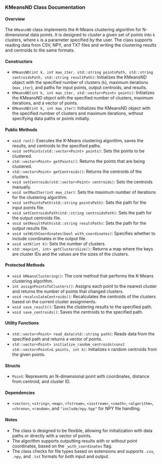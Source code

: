 ### KMeansND Class Documentation

#### Overview

The `KMeansND` class implements the K-Means clustering algorithm for N-dimensional data points. It is designed to cluster a given set of points into `k` clusters, where `k` is a parameter specified by the user. The class supports reading data from CSV, NPY, and TXT files and writing the clustering results and centroids to the same formats.

#### Constructors

- `KMeansND(int k, int max_iter, std::string pointsPath, std::string centroidsPath, std::string resultPath)`: Initializes the KMeansND object with the specified number of clusters (`k`), maximum iterations (`max_iter`), and paths for input points, output centroids, and results.
- `KMeansND(int k, int max_iter, std::vector<Point> points)`: Initializes the KMeansND object with the specified number of clusters, maximum iterations, and a vector of points.
- `KMeansND(int k, int max_iter)`: Initializes the KMeansND object with the specified number of clusters and maximum iterations, without specifying data paths or points initially.

#### Public Methods

- `void run()`: Executes the K-Means clustering algorithm, saves the results, and centroids to the specified paths.
- `void setPoints(std::vector<Point> points)`: Sets the points to be clustered.
- `std::vector<Point> getPoints()`: Returns the points that are being clustered.
- `std::vector<Point> getCentroids()`: Returns the centroids of the clusters.
- `void setCentroids(std::vector<Point> centroids)`: Sets the centroids manually.
- `void setMaxIter(int max_iter)`: Sets the maximum number of iterations for the clustering algorithm.
- `void setPointsPath(std::string pointsPath)`: Sets the path for the input points file.
- `void setCentroidsPath(std::string centroidsPath)`: Sets the path for the output centroids file.
- `void setResultPath(std::string resultPath)`: Sets the path for the output results file.
- `void setWithCoordinates(bool with_coordinates)`: Specifies whether to include coordinates in the output file.
- `void setK(int k)`: Sets the number of clusters.
- `std::map<int, int> getClustersSize()`: Returns a map where the keys are cluster IDs and the values are the sizes of the clusters.

#### Protected Methods

- `void kMeansClustering()`: The core method that performs the K-Means clustering algorithm.
- `int assignPointsToClusters()`: Assigns each point to the nearest cluster and returns the number of points that changed clusters.
- `void recalculateCentroids()`: Recalculates the centroids of the clusters based on the current cluster assignments.
- `void save_result()`: Saves the clustering results to the specified path.
- `void save_centroids()`: Saves the centroids to the specified path.

#### Utility Functions

- `std::vector<Point> read_data(std::string path)`: Reads data from the specified path and returns a vector of points.
- `std::vector<Point> initialize_random_centroids(const std::vector<Point>& points, int k)`: Initializes `k` random centroids from the given points.

#### Structs

- `Point`: Represents an N-dimensional point with coordinates, distance from centroid, and cluster ID.

#### Dependencies

- `<vector>`, `<string>`, `<map>`, `<fstream>`, `<iostream>`, `<cmath>`, `<algorithm>`, `<chrono>`, `<random>`, and `"include/npy.hpp"` for NPY file handling.

#### Notes

- The class is designed to be flexible, allowing for initialization with data paths or directly with a vector of points.
- The algorithm supports outputting results with or without point coordinates, based on the `_with_coordinates` flag.
- The class checks for file types based on extensions and supports `.csv`, `.npy`, and `.txt` formats for both input and output.
